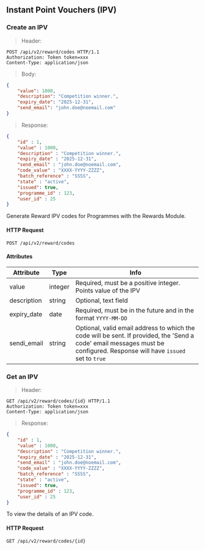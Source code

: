 ## Instant Point Vouchers (IPV)

### Create an IPV 

> Header:

```http
POST /api/v2/reward/codes HTTP/1.1
Authorization: Token token=xxx
Content-Type: application/json
```

> Body:

```json
{
    "value": 1000,
    "description": "Competition winner.",
    "expiry_date": "2025-12-31",
    "send_email": "john.doe@noemail.com"
}
```

> Response: 

```json
{
    "id" : 1,
    "value" : 1000,
    "description" : "Competition winner.",
    "expiry_date" : "2025-12-31",
    "send_email" : "john.doe@noemail.com",
    "code_value" : "XXXX-YYYY-ZZZZ",
    "batch_reference" : "SSSS",
    "state" : "active",
    "issued": true,
    "programme_id" : 123,
    "user_id" : 25
}
```

Generate Reward IPV codes for Programmes with the Rewards Module. 

#### HTTP Request

`POST /api/v2/reward/codes`

#### Attributes

Attribute | Type | Info
--------- | ---- | ----
value | integer | Required, must be a positive integer. Points value of the IPV
description | string | Optional, text field
expiry\_date | date | Required, must be in the future and in the format `YYYY-MM-DD`
sendi\_email | string | Optional, valid email address to which the code will be sent. If provided, the 'Send a code' email messages must be configured. Response will have `issued` set to `true`



### Get an IPV 

> Header: 

```http
GET /api/v2/reward/codes/{id} HTTP/1.1
Authorization: Token token=xxx
Content-Type: application/json
```

> Response: 

```json
{
    "id" : 1,
    "value" : 1000,
    "description" : "Competition winner.",
    "expiry_date" : "2025-12-31",
    "send_email" : "john.doe@noemail.com",
    "code_value" : "XXXX-YYYY-ZZZZ",
    "batch_reference" : "SSSS",
    "state" : "active",
    "issued": true,
    "programme_id" : 123,
    "user_id" : 25
}
```

To view the details of an IPV code.

#### HTTP Request

`GET /api/v2/reward/codes/{id}`


